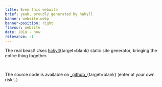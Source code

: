 ```yaml
---
title: Even this webwite
brief: yeah, proudly generated by hakyll
banner: website.webp
banner-position: right
flavour: website
date: 2018 - now
relevance: -1
---
```


The real beast! Uses [hakyll](https://jaspervdj.be/hakyll){target=blank} static site generator, bringing the entire thing together.

<br />

The source code is available on [\_github\_](https://github.com/danielpancake/danielpancake.github.io){target=blank} (enter at your own risk!..)
